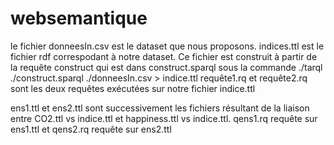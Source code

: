 # websemantique

le fichier donneesIn.csv est le dataset que nous proposons.
indices.ttl est le fichier rdf correspodant à notre dataset. Ce fichier est construit à partir de la requête construct qui est dans construct.sparql sous la commande ./tarql ./construct.sparql ./donneesIn.csv > indice.ttl
requête1.rq et requête2.rq sont les deux requêtes exécutées sur notre fichier indice.ttl

ens1.ttl et ens2.ttl sont successivement les fichiers résultant de la liaison entre CO2.ttl vs indice.ttl et happiness.ttl vs indice.ttl.
qens1.rq requête sur ens1.ttl et qens2.rq requête sur ens2.ttl
